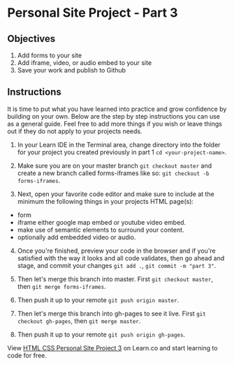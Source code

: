 # Personal Site Project - Part 3

## Objectives

1. Add forms to your site
2. Add iframe, video, or audio embed to your site 
2. Save your work and publish to Github

## Instructions

It is time to put what you have learned into practice and grow confidence by building on your own. Below are the step by step instructions you can use as a general guide. Feel free to add more things if you wish or leave things out if they do not apply to your projects needs.

1. In your Learn IDE in the Terminal area, change directory into the folder for your project you created previously in part 1 `cd <your-project-name>`.

2. Make sure you are on your master branch `git checkout master` and create a new branch called forms-iframes like so: `git checkout -b forms-iframes`.

3. Next, open your favorite code editor and make sure to include at the minimum the following things in your projects HTML page(s):
  - form
  - iframe either google map embed or youtube video embed.
  - make use of semantic elements to surround your content.
  - optionally add embedded video or audio.

4. Once you're finished, preview your code in the browser and if you're satisfied with the way it looks and all code validates, then go ahead and stage, and commit your changes `git add .`, `git commit -m "part 3"`.

5. Then let's merge this branch into master. First `git checkout master`, then `git merge forms-iframes`.

6. Then push it up to your remote `git push origin master`.

7. Then let's merge this branch into gh-pages to see it live. First `git checkout gh-pages`, then `git merge master`.

8. Then push it up to your remote `git push origin gh-pages`.


<p class='util--hide'>View <a href='https://learn.co/lessons/html-css-personal-site-project-3'>HTML CSS Personal Site Project 3</a> on Learn.co and start learning to code for free.</p>
